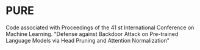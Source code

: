 # PURE
Code associated with Proceedings of the 41 st International Conference on Machine Learning. "Defense against Backdoor Attack on Pre-trained Language Models via Head Pruning and Attention Normalization"
